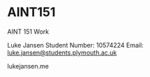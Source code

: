 # AINT151
AINT 151 Work

Luke Jansen
Student Number: 10574224
Email: luke.jansen@students.plymouth.ac.uk

lukejansen.me
